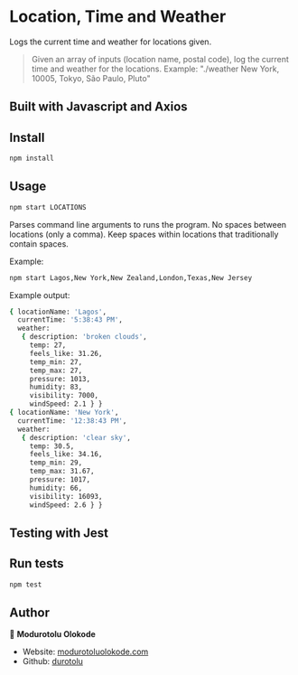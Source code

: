 # Location, Time and Weather
Logs the current time and weather for locations given.

> Given an array of inputs (location name, postal code), log the current time and weather for the locations.
> Example: "./weather New York, 10005, Tokyo, São Paulo, Pluto"

## Built with Javascript and Axios

## Install

```sh
npm install
```

## Usage

```sh
npm start LOCATIONS
```

Parses command line arguments to runs the program.
No spaces between locations (only a comma).
Keep spaces within locations that traditionally contain spaces.

Example:

```sh
npm start Lagos,New York,New Zealand,London,Texas,New Jersey
```

Example output:

```sh
{ locationName: 'Lagos',
  currentTime: '5:38:43 PM',
  weather:
   { description: 'broken clouds',
     temp: 27,
     feels_like: 31.26,
     temp_min: 27,
     temp_max: 27,
     pressure: 1013,
     humidity: 83,
     visibility: 7000,
     windSpeed: 2.1 } }
{ locationName: 'New York',
  currentTime: '12:38:43 PM',
  weather:
   { description: 'clear sky',
     temp: 30.5,
     feels_like: 34.16,
     temp_min: 29,
     temp_max: 31.67,
     pressure: 1017,
     humidity: 66,
     visibility: 16093,
     windSpeed: 2.6 } }
```

## Testing with Jest
## Run tests

```sh
npm test
```

## Author

👤 **Modurotolu Olokode**

- Website: [modurotoluolokode.com](http://modurotoluolokode.com/)
- Github: [durotolu](https://github.com/durotolu)
